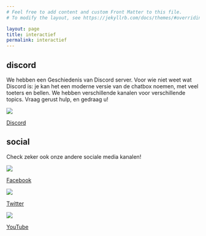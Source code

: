 ```yaml
---
# Feel free to add content and custom Front Matter to this file.
# To modify the layout, see https://jekyllrb.com/docs/themes/#overriding-theme-defaults

layout: page
title: interactief
permalink: interactief
---
```


<!-- Alles is zoveel leuker met uw input, vervoeg de conversatie via onderstaande kanalen! Zeer welgekomen! -->

## discord
We hebben een Geschiedenis van Discord server. Voor wie niet weet wat Discord is: je kan het een moderne versie van de chatbox noemen, met veel toeters en bellen. We hebben verschillende kanalen voor verschillende topics. Vraag gerust hulp, en gedraag u!

<div class="social">
<a href="https://discord.gg/Vp6NtZyaQh" title="Discord" target="_blank">
    <img class="svg-icon grey" src="{{ '/assets/discord-brands.svg' | relative_url }}"
        onload="SVGInject(this)"><p>Discord</p>
</a>
</div>

## social

Check zeker ook onze andere sociale media kanalen!

<div class="social">
<a href="https://www.facebook.com/Geschiedenisvan" title="Facebook" target="_blank">
    <img class="svg-icon grey" src="{{ '/assets/facebook-square.svg' | relative_url }}"
        onload="SVGInject(this)"><p>Facebook</p>
</a>
<a href="https://twitter.com/van_belgie" title="Twitter" target="_blank">
    <img class="svg-icon grey" src="{{ '/assets/twitter-square.svg' | relative_url }}"
        onload="SVGInject(this)"><p>Twitter</p>
</a>
<a href="https://www.youtube.com/channel/UC5iU3y8mdhN1xAte7y8CSCA" title="YouTube" target="_blank">
    <img class="svg-icon grey" src="{{ '/assets/youtube-square.svg' | relative_url }}"
        onload="SVGInject(this)"><p>YouTube</p>
</a>
</div>